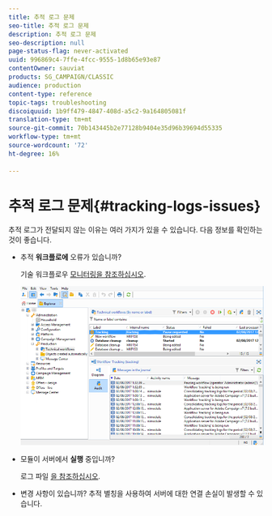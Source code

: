 ```yaml
---
title: 추적 로그 문제
seo-title: 추적 로그 문제
description: 추적 로그 문제
seo-description: null
page-status-flag: never-activated
uuid: 996869c4-7ffe-4fcc-9555-1d8b65e93e87
contentOwner: sauviat
products: SG_CAMPAIGN/CLASSIC
audience: production
content-type: reference
topic-tags: troubleshooting
discoiquuid: 1b9ff479-4847-408d-a5c2-9a164805081f
translation-type: tm+mt
source-git-commit: 70b143445b2e77128b9404e35d96b39694d55335
workflow-type: tm+mt
source-wordcount: '72'
ht-degree: 16%

---
```



# 추적 로그 문제{#tracking-logs-issues}

추적 로그가 전달되지 않는 이유는 여러 가지가 있을 수 있습니다. 다음 정보를 확인하는 것이 좋습니다.

* 추적 **워크플로에** 오류가 있습니까?

   기술 워크플로우 [모니터링을 참조하십시오](../../workflow/using/monitoring-technical-workflows.md).

   ![](assets/tracking_scheduled_task.png)

* 모듈이 서버에서 **실행** 중입니까?

   로그 파일 [을 참조하십시오](../../production/using/log-files.md).

* 변경 사항이 있습니까? 추적 별칭을 사용하여 서버에 대한 연결 손실이 발생할 수 있습니다.

